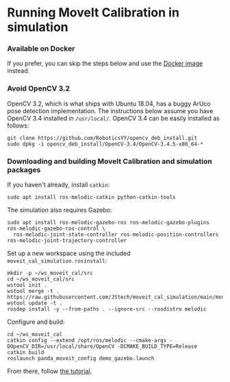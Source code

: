 Running MoveIt Calibration in simulation
========================================

### Available on Docker
If you prefer, you can skip the steps below and use the [Docker
image](https://hub.docker.com/repository/docker/jstechschulte/moveit_calibration_simulation)
instead.

### Avoid OpenCV 3.2
OpenCV 3.2, which is what ships with Ubuntu 18.04, has a buggy ArUco pose detection implementation. The instructions
below assume you have OpenCV 3.4 installed in `/usr/local/`. OpenCV 3.4 can be easily installed as follows:

    git clone https://github.com/RoboticsYY/opencv_deb_install.git
    sudo dpkg -i opencv_deb_install/OpenCV-3.4/OpenCV-3.4.5-x86_64-*

### Downloading and building MoveIt Calibration and simulation packages
If you haven't already, install `catkin`:

    sudo apt install ros-melodic-catkin python-catkin-tools

The simulation also requires Gazebo:

    sudo apt install ros-melodic-gazebo-ros ros-melodic-gazebo-plugins ros-melodic-gazebo-ros-control \
      ros-melodic-joint-state-controller ros-melodic-position-controllers ros-melodic-joint-trajectory-controller

Set up a new workspace using the included `moveit_cal_simulation.rosinstall`:

    mkdir -p ~/ws_moveit_cal/src
    cd ~/ws_moveit_cal/src
    wstool init .
    wstool merge -t . https://raw.githubusercontent.com/JStech/moveit_cal_simulation/main/moveit_cal_simulation.rosinstall
    wstool update -t .
    rosdep install -y --from-paths . --ignore-src --rosdistro melodic

Configure and build:

    cd ~/ws_moveit_cal
    catkin config --extend /opt/ros/melodic --cmake-args -DOpenCV_DIR=/usr/local/share/OpenCV -DCMAKE_BUILD_TYPE=Release
    catkin build
    roslaunch panda_moveit_config demo_gazebo.launch

From there, follow [the tutorial](https://github.com/JStech/moveit_tutorials/blob/new-calibration-tutorial/doc/hand_eye_calibration/hand_eye_calibration_tutorial.rst).
